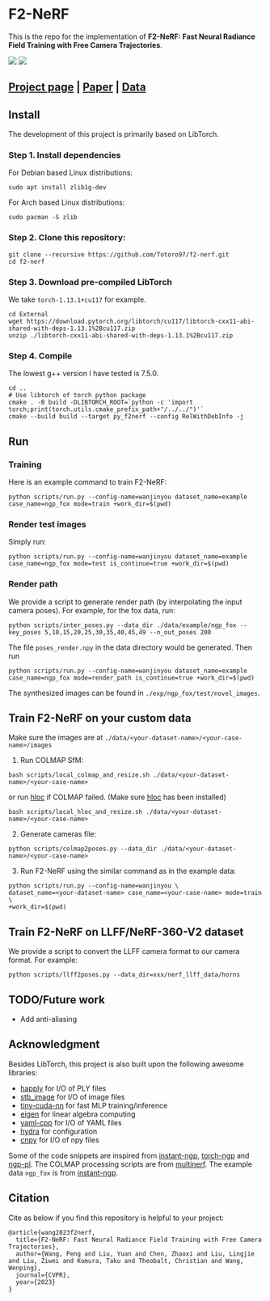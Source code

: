 # F2-NeRF
This is the repo for the implementation of **F2-NeRF: Fast Neural Radiance Field Training with Free Camera Trajectories**.

![](./static/intro_1.gif)
![](./static/intro_2.gif)

## [Project page](https://totoro97.github.io/projects/f2-nerf) |  [Paper](https://arxiv.org/abs/2303.15951) | [Data](https://www.dropbox.com/sh/jmfao2c4dp9usji/AAC7Ydj6rrrhy1-VvlAVjyE_a?dl=0)


## Install
The development of this project is primarily based on LibTorch.
### Step 1. Install dependencies

For Debian based Linux distributions:
```
sudo apt install zlib1g-dev
```

For Arch based Linux distributions:
```
sudo pacman -S zlib
```


### Step 2. Clone this repository:

```shell
git clone --recursive https://github.com/Totoro97/f2-nerf.git
cd f2-nerf
```

### Step 3. Download pre-compiled LibTorch
We take `torch-1.13.1+cu117` for example.
```shell
cd External
wget https://download.pytorch.org/libtorch/cu117/libtorch-cxx11-abi-shared-with-deps-1.13.1%2Bcu117.zip
unzip ./libtorch-cxx11-abi-shared-with-deps-1.13.1%2Bcu117.zip
```

### Step 4. Compile
The lowest g++ version I have tested is 7.5.0.
```shell
cd ..
# Use libtorch of torch python package
cmake . -B build -DLIBTORCH_ROOT=`python -c 'import torch;print(torch.utils.cmake_prefix_path+"/../../")'`
cmake --build build --target py_f2nerf --config RelWithDebInfo -j
```

## Run

### Training
Here is an example command to train F2-NeRF:
```shell
python scripts/run.py --config-name=wanjinyou dataset_name=example case_name=ngp_fox mode=train +work_dir=$(pwd)
```

### Render test images
Simply run:
```shell
python scripts/run.py --config-name=wanjinyou dataset_name=example case_name=ngp_fox mode=test is_continue=true +work_dir=$(pwd)
```

### Render path
We provide a script to generate render path (by interpolating the input camera poses). For example, for the fox data, run:

```shell
python scripts/inter_poses.py --data_dir ./data/example/ngp_fox --key_poses 5,10,15,20,25,30,35,40,45,49 --n_out_poses 200
```

The file `poses_render.npy` in the data directory would be generated. Then run

```shell
python scripts/run.py --config-name=wanjinyou dataset_name=example case_name=ngp_fox mode=render_path is_continue=true +work_dir=$(pwd)
```

The synthesized images can be found in `./exp/ngp_fox/test/novel_images`.

## Train F2-NeRF on your custom data
Make sure the images are at `./data/<your-dataset-name>/<your-case-name>/images`
1. Run COLMAP SfM:
```shell
bash scripts/local_colmap_and_resize.sh ./data/<your-dataset-name>/<your-case-name>
```
or run [hloc](https://github.com/cvg/Hierarchical-Localization) if COLMAP failed. (Make sure [hloc](https://github.com/cvg/Hierarchical-Localization) has been installed)
```shell
bash scripts/local_hloc_and_resize.sh ./data/<your-dataset-name>/<your-case-name>
```

2. Generate cameras file:
```shell
python scripts/colmap2poses.py --data_dir ./data/<your-dataset-name>/<your-case-name>
```

3. Run F2-NeRF using the similar command as in the example data:
```shell
python scripts/run.py --config-name=wanjinyou \
dataset_name=<your-dataset-name> case_name=<your-case-name> mode=train \
+work_dir=$(pwd)
```

## Train F2-NeRF on LLFF/NeRF-360-V2 dataset
We provide a script to convert the LLFF camera format to our camera format. For example:
```
python scripts/llff2poses.py --data_dir=xxx/nerf_llff_data/horns
```

## TODO/Future work
- Add anti-aliasing

## Acknowledgment
Besides LibTorch, this project is also built upon the following awesome libraries:
- [happly](https://github.com/nmwsharp/happly) for I/O of PLY files
- [stb_image](https://github.com/nothings/stb) for I/O of image files
- [tiny-cuda-nn](https://github.com/NVlabs/tiny-cuda-nn) for fast MLP training/inference
- [eigen](https://eigen.tuxfamily.org/index.php?title=Main_Page) for linear algebra computing
- [yaml-cpp](https://github.com/jbeder/yaml-cpp) for I/O of YAML files
- [hydra](https://github.com/facebookresearch/hydra) for configuration
- [cnpy](https://github.com/rogersce/cnpy) for I/O of npy files

Some of the code snippets are inspired from [instant-ngp](https://github.com/NVlabs/instant-ngp), [torch-ngp](https://github.com/ashawkey/torch-ngp) and [ngp-pl](https://github.com/kwea123/ngp_pl).
The COLMAP processing scripts are from [multinerf](https://github.com/google-research/multinerf). The example data `ngp_fox` is from  [instant-ngp](https://github.com/NVlabs/instant-ngp).

## Citation
Cite as below if you find this repository is helpful to your project:

```
@article{wang2023f2nerf,
  title={F2-NeRF: Fast Neural Radiance Field Training with Free Camera Trajectories},
  author={Wang, Peng and Liu, Yuan and Chen, Zhaoxi and Liu, Lingjie and Liu, Ziwei and Komura, Taku and Theobalt, Christian and Wang, Wenping},
  journal={CVPR},
  year={2023}
}
```

